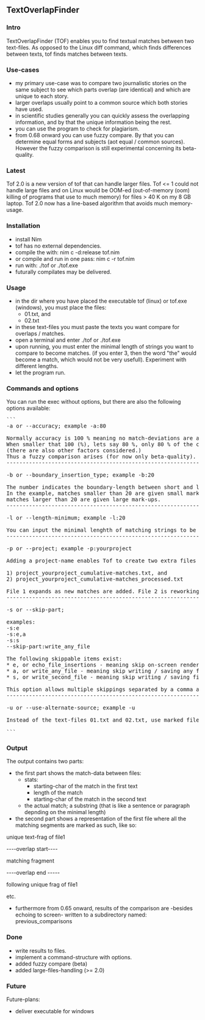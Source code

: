 ## TextOverlapFinder

### Intro

TextOverlapFinder (TOF) enables you to find textual matches between two text-files. As opposed to the Linux diff command, which finds differences between texts, tof finds matches between texts. 


### Use-cases

- my primary use-case was to compare two journalistic stories on the same subject to see which parts overlap (are identical) and which are unique to each story.
- larger overlaps usually point to a common source which both stories have used.
- in scientific studies generally you can quickly assess the overlapping information, and by that the unique information being the rest.
- you can use the program to check for plagiarism.
- from 0.68 onward you can use fuzzy compare. By that you can determine equal forms and subjects (aot equal / common sources). However the fuzzy comparison is still experimental concerning its beta-quality.


### Latest

Tof 2.0 is a new version of tof that can handle larger files. Tof <= 1 could not handle large files and on Linux would be OOM-ed (out-of-memory (oom) killing of programs that use to much memory) for files > 40 K on my 8 GB laptop. Tof 2.0 now has a line-based algorithm that avoids much memory-usage.

### Installation

- install Nim
- tof has no external dependencies.
- compile the with: nim c -d:release tof.nim
- or compile and run in one pass: nim c -r tof.nim
- run with: ./tof or ./tof.exe
- futurally compilates may be delivered.


### Usage

- in the dir where you have placed the executable tof (linux) or tof.exe (windows), you must place the files:
  - 01.txt, and
  - 02.txt
- in these text-files you must paste the texts you want compare for overlaps / matches.
- open a terminal and enter ./tof or ./tof.exe
- upon running, you must enter the minimal length of strings you want to compare to become matches. (if you enter 3, then the word "the" would become a match, which would not be very usefull). Experiment with different lengths.
- let the program run.


### Commands and options

You can run the exec without options, but there are also the following options available:
<pre>```
-a or --accuracy; example -a:80

Normally accuracy is 100 % meaning no match-deviations are allowed.
When smaller that 100 (%), lets say 80 %, only 80 % of the characters must be matching.
(there are also other factors considered.)
Thus a fuzzy comparison arises (for now only beta-quality). Defaults to 100.
-----------------------------------------------------------------

-b or --boundary_insertion_type; example -b:20

The number indicates the boundary-length between short and long overlap-indicators / mark-ups. 
In the example, matches smaller than 20 are given small mark-ups, 
matches larger than 20 are given large mark-ups.
-----------------------------------------------------------------

-l or --length-minimum; example -l:20

You can input the minimal lenghth of matching strings to be included in the list of matches. start with like 15 and experiment for the results. Defaults to 15.
-----------------------------------------------------------------

-p or --project; example -p:yourproject

Adding a project-name enables Tof to create two extra files to collect the matches from multiple comparisons. The files are:

1) project_yourproject_cumulative-matches.txt, and
2) project_yourproject_cumulative-matches_processed.txt

File 1 expands as new matches are added. File 2 is reworking of file 1 by trimming borders, removing dupicates and sorting the result. Available for Tof >= 2.16.
-----------------------------------------------------------------

-s or --skip-part; 

examples: 
-s:e
-s:e,a
-s:s
--skip-part:write_any_file

The following skippable items exist: 
* e, or echo_file_insertions - meaning skip on-screen rendering of the first file with inserted matches (show only the matches themselves on-screen).
* a, or write_any_file - meaning skip writing / saving any file, either first or second (reverse) pass (only show results to screen)
* s, or write_second_file - meaning skip writing / saving files of the reverse processing (skip the reverse pass and the saving of files in that pass)

This option allows multiple skippings separated by a comma as seen in the examples. File-writes are skippable from Tof >= 2.16.
-----------------------------------------------------------------

-u or --use-alternate-source; example -u

Instead of the text-files 01.txt and 02.txt, use marked files from the file-list "source_files.dat". Marking is done by prefixing an asterisk * before the two files you want to compare. The first two encountered marked ones will be used, others will be discarded. If not two files are pre-starred the program will report that and exit. No space between asterisk and filename is allowed.

```</pre>


### Output

The output contains two parts:
- the first part shows the match-data between files:
  - stats:
    - starting-char of the match in the first text
    - length of the match
    - starting-char of the match in the second text
  - the actual match; a substring (that is like a sentence or paragraph depnding on the minimal length)
- the second part shows a representation of the first file where all the matching segments are marked as such, like so: 

unique text-frag of file1

----overlap start----

matching fragment

----overlap end -----

following unique frag of file1

etc.

- furthermore from 0.65 onward, results of the comparison are -besides echoing to screen- written to a subdirectory named: previous_comparisons


### Done

- write results to files.
- implement a command-structure with options.
- added fuzzy compare (beta)
- added large-files-handling (>= 2.0)


### Future

Future-plans:
- deliver executable for windows


